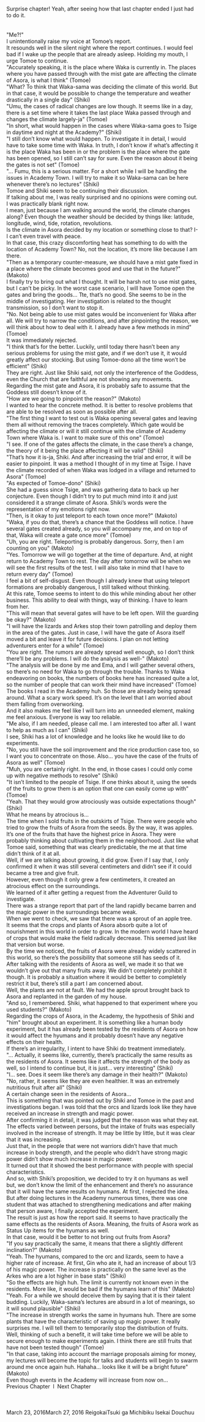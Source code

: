 <br/>
Surprise chapter! Yeah, after seeing how that last chapter ended I just had to do it.<br/>
<br/>
 <br/>
"Me?!"<br/>
I unintentionally raise my voice at Tomoe’s report.<br/>
It resounds well in the silent night where the report continues. I would feel bad if I wake up the people that are already asleep. Holding my mouth, I urge Tomoe to continue.<br/>
"Accurately speaking, it is the place where Waka is currently in. The places where you have passed through with the mist gate are affecting the climate of Asora, is what I think" (Tomoe)<br/>
"What? To think that Waka-sama was deciding the climate of this world. But in that case, it would be possible to change the temperature and weather drastically in a single day" (Shiki)<br/>
"Umu, the cases of radical changes are low though. It seems like in a day, there is a set time where it takes the last place Waka passed through and changes the climate largely-ja" (Tomoe)<br/>
"In short, what would happen in the cases where Waka-sama goes to Tsige in daytime and night at the Academy?" (Shiki)<br/>
"I still don’t know what would happen. To investigate it in detail, I would have to take some time with Waka. In truth, I don’t know if what’s affecting it is the place Waka has been in or the problem is the place where the gate has been opened, so I still can’t say for sure. Even the reason about it being the gates is not set" (Tomoe)<br/>
"… Fumu, this is a serious matter. For a short while I will be handling the issues in Academy Town. I will try to make it so Waka-sama can be here whenever there’s no lectures" (Shiki)<br/>
Tomoe and Shiki seem to be continuing their discussion.<br/>
If talking about me, I was really surprised and no opinions were coming out. I was practically blank right now.<br/>
I mean, just because I am walking around the world, the climate changes along? Even though the weather should be decided by things like: latitude, longitude, wind, tide, rotation, revolutions.<br/>
Is the climate in Asora decided by my location or something close to that? I-I can’t even travel with peace.<br/>
In that case, this crazy discomforting heat has something to do with the location of Academy Town? No, not the location, it’s more like because I am there.<br/>
"Then as a temporary counter-measure, we should have a mist gate fixed in a place where the climate becomes good and use that in the future?" (Makoto)<br/>
I finally try to bring out what I thought. It will be harsh not to use mist gates, but I can’t be picky. In the worst case scenario, I will have Tomoe open the gates and bring the goods… Tte, that’s no good. She seems to be in the middle of investigating. Her investigation is related to the thought transmission, so I don’t want to stop it.<br/>
"No. Not being able to use mist gates would be inconvenient for Waka after all. We will try to narrow the conditions, and after pinpointing the reason, we will think about how to deal with it. I already have a few methods in mind" (Tomoe)<br/>
It was immediately rejected.<br/>
"I think that’s for the better. Luckily, until today there hasn’t been any serious problems for using the mist gate, and if we don’t use it, it would greatly affect our stocking. But using Tomoe-dono all the time won’t be efficient" (Shiki)<br/>
They are right. Just like Shiki said, not only the interference of the Goddess, even the Church that are faithful are not showing any movements. Regarding the mist gate and Asora, it is probably safe to assume that the Goddess still doesn’t know of it.<br/>
"How are we going to pinpoint the reason?" (Makoto)<br/>
I wanted to hear the concrete method. It is better to resolve problems that are able to be resolved as soon as possible after all.<br/>
"The first thing I want to test out is Waka opening several gates and leaving them all without removing the traces completely. Which gate would be affecting the climate or will it still continue with the climate of Academy Town where Waka is. I want to make sure of this one" (Tomoe)<br/>
"I see. If one of the gates affects the climate, in the case there’s a change, the theory of it being the place affecting it will be valid" (Shiki)<br/>
"That’s how it is-ja, Shiki. And after increasing the trial and error, it will be easier to pinpoint. It was a method I thought of in my time at Tsige. I have the climate recorded of when Waka was lodged in a village and returned to Asora" (Tomoe)<br/>
"As expected of Tomoe-dono" (Shiki)<br/>
She had a guess since Tsige, and was gathering data to back up her conjecture. Even though I didn’t try to put much mind into it and just considered it a strange climate of Asora. Shiki’s words were the representation of my emotions right now.<br/>
"Then, is it okay to just teleport to each town once more?" (Makoto)<br/>
"Waka, if you do that, there’s a chance that the Goddess will notice. I have several gates created already, so you will accompany me, and on top of that, Waka will create a gate once more" (Tomoe)<br/>
"Uh, you are right. Teleporting is probably dangerous. Sorry, then I am counting on you" (Makoto)<br/>
"Yes. Tomorrow we will go together at the time of departure. And, at night return to Academy Town to rest. The day after tomorrow will be when we will see the first results of the test. I will also take in mind that I have to return every day" (Tomoe)<br/>
I feel a bit of self-disgust. Even though I already knew that using teleport formations are probably dangerous, I still talked without thinking.<br/>
At this rate, Tomoe seems to intent to do this while minding about her other business. This ability to deal with things, way of thinking. I have to learn from her.<br/>
"This will mean that several gates will have to be left open. Will the guarding be okay?" (Makoto)<br/>
"I will have the lizards and Arkes stop their town patrolling and deploy them in the area of the gates. Just in case, I will have the gate of Asora itself moved a bit and leave it for future decisions. I plan on not letting adventurers enter for a while" (Tomoe)<br/>
"You are right. The rumors are already spread well enough, so I don’t think there’ll be any problems. I will do the analysis as well-" (Makoto)<br/>
"The analysis will be done by me and Ema, and I will gather several others, so there’s no need for Waka to go through the trouble. Thanks to Waka endeavoring on books, the numbers of books here has increased quite a lot, so the number of people that can work their mind have increased" (Tomoe)<br/>
The books I read in the Academy huh. So those are already being spread around. What a scary work speed. It’s on the level that I am worried about them falling from overworking.<br/>
And it also makes me feel like I will turn into an unneeded element, making me feel anxious. Everyone is way too reliable.<br/>
"Me also, if I am needed, please call me. I am interested too after all. I want to help as much as I can" (Shiki)<br/>
I see, Shiki has a lot of knowledge and he looks like he would like to do experiments.<br/>
"No, you still have the soil improvement and the rice production case too, so I want you to concentrate on those. Also… you have the case of the fruits of Asora as well" (Tomoe)<br/>
"Muh, you are certainly right. In the end, in those cases I could only come up with negative methods to resolve" (Shiki)<br/>
"It isn’t limited to the people of Tsige. If one thinks about it, using the seeds of the fruits to grow them is an option that one can easily come up with" (Tomoe)<br/>
"Yeah. That they would grow atrociously was outside expectations though" (Shiki)<br/>
What he means by atrocious is…<br/>
The time when I sold fruits in the outskirts of Tsige. There were people who tried to grow the fruits of Asora from the seeds. By the way, it was apples.<br/>
It’s one of the fruits that have the highest price in Asora. They were probably thinking about cultivating them in the neighborhood. Just like what Tomoe said, something that was clearly predictable, the me at that time didn’t think of it at all.<br/>
Well, if we are talking about growing, it did grow. Even if I say that, I only confirmed it when it was still several centimeters and didn’t see if it could became a tree and give fruit.<br/>
However, even though it only grew a few centimeters, it created an atrocious effect on the surroundings.<br/>
We learned of it after getting a request from the Adventurer Guild to investigate.<br/>
There was a strange report that part of the land rapidly became barren and the magic power in the surroundings became weak.<br/>
When we went to check, we saw that there was a sprout of an apple tree.<br/>
It seems that the crops and plants of Asora absorb quite a lot of nourishment in this world in order to grow. In the modern world I have heard of crops that would make the field radically decrease. This seemed just like that version but worse.<br/>
By the time we noticed, the fruits of Asora were already widely scattered in this world, so there’s the possibility that someone still has seeds of it.<br/>
After talking with the residents of Asora as well, we made it so that we wouldn’t give out that many fruits away. We didn’t completely prohibit it though. It is probably a situation where it would be better to completely restrict it but, there’s still a part I am concerned about.<br/>
Well, the plants are not at fault. We had the apple sprout brought back to Asora and replanted in the garden of my house. <Lol, are we gonna see a mutant apple tree?><br/>
"And so, I remembered. Shiki, what happened to that experiment where you used students?" (Makoto)<br/>
Regarding the crops of Asora, in the Academy, the hypothesis of Shiki and "him" brought about an experiment. It is something like a human body experiment, but it has already been tested by the residents of Asora on how it would affect the hyumans and it probably doesn’t have any negative effects on their health.<br/>
If there’s an irregularity, I intent to have Shiki do treatment immediately.<br/>
"… Actually, it seems like, currently, there’s practically the same results as the residents of Asora. It seems like it affects the strength of the body as well, so I intend to continue but, it is just… very interesting" (Shiki)<br/>
"I… see. Does it seem like there’s any damage in their health?" (Makoto)<br/>
"No, rather, it seems like they are even healthier. It was an extremely nutritious fruit after all" (Shiki)<br/>
A certain change seen in the residents of Asora…<br/>
This is something that was pointed out by Shiki and Tomoe in the past and investigations began. I was told that the orcs and lizards look like they have received an increase in strength and magic power.<br/>
After confirming it in detail, it was judged that the reason was what they eat.<br/>
The effects varied between persons, but the intake of fruits was especially involved in the increase of strength. It may be little by little, but it was clear that it was increasing.<br/>
Just that, in the people that were not warriors didn’t have that much increase in body strength, and the people who didn’t have strong magic power didn’t show much increase in magic power.<br/>
It turned out that it showed the best performance with people with special characteristics.<br/>
And so, with Shiki’s proposition, we decided to try it on hyumans as well but, we don’t know the limit of the enhancement and there’s no assurance that it will have the same results on hyumans. At first, I rejected the idea.<br/>
But after doing lectures in the Academy numerous times, there was one student that was attached to strengthening medications and after making that person aware, I finally accepted the experiment.<br/>
The result is just as how the report said. It seems to have practically the same effects as the residents of Asora. Meaning, the fruits of Asora work as Status Up items for the hyumans as well.<br/>
In that case, would it be better to not bring out fruits from Asora?<br/>
"If you say practically the same, it means that there a slightly different inclination?" (Makoto)<br/>
"Yeah. The hyumans, compared to the orc and lizards, seem to have a higher rate of increase. At first, Gin who ate it, had an increase of about 1/3 of his magic power. The increase is practically on the same level as the Arkes who are a lot higher in base stats" (Shiki)<br/>
"So the effects are high huh. The limit is currently not known even in the residents. More like, it would be bad if the hyumans learn of this" (Makoto)<br/>
"Yeah. For a while we should deceive them by saying that it is their talent budding. Luckily, Waka-sama’s lectures are absurd in a lot of meanings, so it will sound plausible" (Shiki)<br/>
"The increase in strength works the same in hyumans huh. There are some plants that have the characteristic of saving up magic power. It really surprises me. I will tell them to temporarily stop the distribution of fruits. Well, thinking of such a benefit, it will take time before we will be able to secure enough to make experiments again. I think there are still fruits that have not been tested though" (Tomoe)<br/>
"In that case, taking into account the marriage proposals aiming for money, my lectures will become the topic for talks and students will begin to swarm around me once again huh. Hahaha… looks like it will be a bright future" (Makoto)<br/>
Even though events in the Academy will increase from now on…<br/>
Previous Chapter  l  Next Chapter<br/>
<br/>
<br/>
<br/>
March 23, 2016March 27, 2016 ReigokaiTsuki ga Michibiku Isekai Douchuu <br/>
<br/>
<br/>
